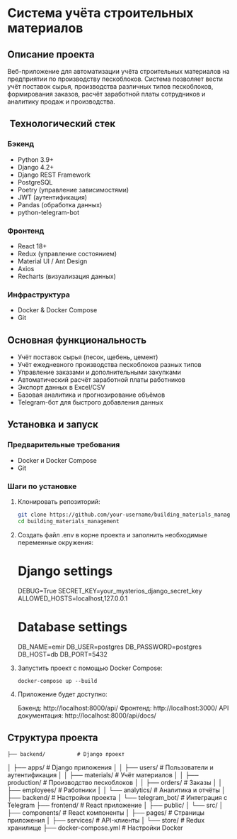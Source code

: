 # Система учёта строительных материалов

## Описание проекта

Веб-приложение для автоматизации учёта строительных материалов на предприятии по производству пескоблоков. Система позволяет вести учёт поставок сырья, производства различных типов пескоблоков, формирования заказов, расчёт заработной платы сотрудников и аналитику продаж и производства.

## ️ Технологический стек

### Бэкенд

- Python 3.9+
- Django 4.2+
- Django REST Framework
- PostgreSQL
- Poetry (управление зависимостями)
- JWT (аутентификация)
- Pandas (обработка данных)
- python-telegram-bot

### Фронтенд

- React 18+
- Redux (управление состоянием)
- Material UI / Ant Design
- Axios
- Recharts (визуализация данных)

### Инфраструктура

- Docker & Docker Compose
- Git

## Основная функциональность

- Учёт поставок сырья (песок, щебень, цемент)
- Учёт ежедневного производства пескоблоков разных типов
- Управление заказами и дополнительными закупками
- Автоматический расчёт заработной платы работников
- Экспорт данных в Excel/CSV
- Базовая аналитика и прогнозирование объёмов
- Telegram-бот для быстрого добавления данных

## Установка и запуск

### Предварительные требования

- Docker и Docker Compose
- Git

### Шаги по установке

1. Клонировать репозиторий:

   ```bash
   git clone https://github.com/your-username/building_materials_management.git
   cd building_materials_management

   ```

2. Создать файл .env в корне проекта и заполнить необходимые переменные окружения:

   # Django settings

   DEBUG=True
   SECRET_KEY=your_mysterios_django_secret_key
   ALLOWED_HOSTS=localhost,127.0.0.1

   # Database settings

   DB_NAME=emir
   DB_USER=postgres
   DB_PASSWORD=postgres
   DB_HOST=db
   DB_PORT=5432

3. Запустить проект с помощью Docker Compose:

   ```
   docker-compose up --build
   ```

4. Приложение будет доступно:

   Бэкенд: http://localhost:8000/api/
   Фронтенд: http://localhost:3000/
   API документация: http://localhost:8000/api/docs/

## Структура проекта

    ├── backend/          # Django проект

│ ├── apps/ # Django приложения
│ │ ├── users/ # Пользователи и аутентификация
│ │ ├── materials/ # Учёт материалов
│ │ ├── production/ # Производство пескоблоков
│ │ ├── orders/ # Заказы
│ │ ├── employees/ # Работники
│ │ └── analytics/ # Аналитика и отчёты
│ ├── backend/ # Настройки проекта
│ └── telegram_bot/ # Интеграция с Telegram
├── frontend/ # React приложение
│ ├── public/
│ └── src/
│ ├── components/ # React компоненты
│ ├── pages/ # Страницы приложения
│ ├── services/ # API-клиенты
│ └── store/ # Redux хранилище
├── docker-compose.yml # Настройки Docker
